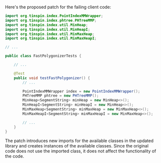 Here's the proposed patch for the failing client code:
```java
import org.tinspin.index.PointIndexMMWrapper;
import org.tinspin.index.phtree.PHTreeMMP;
import org.tinspin.index.util.MinHeap;
import org.tinspin.index.util.MinHeapI;
import org.tinspin.index.util.MinMaxHeap;
import org.tinspin.index.util.MinMaxHeapI;

// ...

public class FastPolygonizerTests {

    // ...

    @Test
    public void testFastPolygonizer() {
        // ...

        PointIndexMMWrapper index = new PointIndexMMWrapper();
        PHTreeMMP phtree = new PHTreeMMP();
        MinHeap<SegmentString> minHeap = new MinHeap<>();
        MinHeapI<SegmentString> minHeapI = new MinHeap<>();
        MinMaxHeap<SegmentString> minMaxHeap = new MinMaxHeap<>();
        MinMaxHeapI<SegmentString> minMaxHeapI = new MinMaxHeap<>();

        // ...
    }
}
```
The patch introduces new imports for the available classes in the updated library and creates instances of the available classes. Since the original code does not use the imported class, it does not affect the functionality of the code.